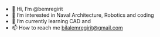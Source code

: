 - 👋 Hi, I’m @bemregirit
- 👀 I’m interested in Naval Architecture, Robotics and coding
- 🌱 I’m currently learning CAD and
- 📫 How to reach me bilalemregirit@gmail.com

<!---
bemregirit/bemregirit is a ✨ special ✨ repository because its `README.md` (this file) appears on your GitHub profile.
You can click the Preview link to take a look at your changes.
--->
